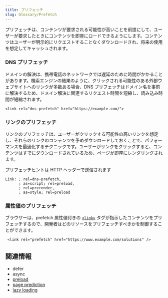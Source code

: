 ```yaml
---
title: プリフェッチ
slug: Glossary/Prefetch
---
```

プリフェッチは、コンテンツが要求される可能性が高いことを前提にして、ユーザーが要求したときにコンテンツを即座にロードできるようにします。コンテンツはユーザーが明示的にリクエストすることなくダウンロードされ、将来の使用を想定してキャッシュされます。

### DNS プリフェッチ

ドメインの解決は、携帯電話のネットワークでは遅延のために時間がかかることがあります。検索エンジンの結果のように、クリックされる可能性のある外部ウェブサイトへのリンクが多数ある場合、DNS プリフェッチはドメイン名を事前に解決するため、ドメイン解決に関連するリクエスト時間を短縮し、読み込み時間が短縮されます。

```
<link rel="dns-prefetch" href="https://example.com/">
```

### リンクのプリフェッチ

リンクのプリフェッチは、ユーザーがクリックする可能性の高いリンクを想定し、それらのリンクのコンテンツを予めダウンロードしておくことで、パフォーマンスを最適化するテクニックです。ユーザーがリンクをクリックすると、コンテンツはすでにダウンロードされているため、ページが即座にレンダリングされます。

プリフェッチヒントは HTTP ヘッダーで送信されます

```
Link: ; rel=dns-prefetch,
      ; as=script; rel=preload,
      ; rel=prerender,
      ; as=style; rel=preload
```

### 属性値のプリフェッチ

ブラウザーは、prefetch 属性値付きの [`<link>`](/ja/docs/Web/HTML/Element/link) タグが指示したコンテンツをプリフェッチするので、開発者はどのリソースをプリフェッチすべきかを制御することができます。

```
 <link rel="prefetch" href="https://www.example.com/solutions" />
```

## 関連情報

- defer
- async
- [preload](/ja/docs/Web/HTML/Preloading_content)
- [page prediction](/ja/docs/Glossary/Page_prediction)
- [lazy loading](/ja/docs/Learn/Performance/Lazy_loading)
